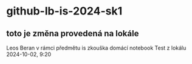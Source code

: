 # github-lb-is-2024-sk1

## toto je změna provedená na lokále

Leos Beran
v rámci předmětu is
zkouška domácí notebook
Test z lokálu 2024-10-02, 9:20 